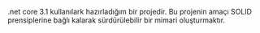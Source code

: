 .net core 3.1 kullanılark hazırladığım bir projedir. Bu projenin amaçı SOLID prensiplerine bağlı kalarak sürdürülebilir bir mimari oluşturmaktır.

